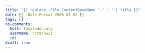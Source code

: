 ```yaml
---
title: "{{ replace .File.ContentBaseName '-' ' ' | title }}"
date: {{ .Date.Format 2006-01-02 }}
tags: []
no-comments:
  host: fosstodon.org
  username: cctechwiz
  id: 
draft: true
---
```

